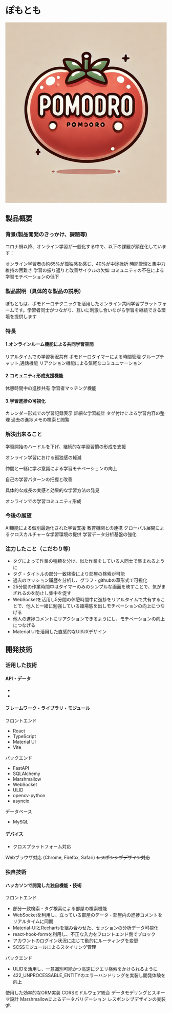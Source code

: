 # ぽもとも
![readme](readme.png)

## 製品概要
### 背景(製品開発のきっかけ、課題等)
コロナ禍以降、オンライン学習が一般化する中で、以下の課題が顕在化しています：

オンライン学習者の約65%が孤独感を感じ、40%が中途挫折
時間管理と集中力維持の困難さ
学習の振り返りと改善サイクルの欠如
コミュニティの不在による学習モチベーションの低下

### 製品説明（具体的な製品の説明）
ぽもともは、ポモドーロテクニックを活用したオンライン共同学習プラットフォームです。学習者同士がつながり、互いに刺激し合いながら学習を継続できる環境を提供します

### 特長
#### 1.オンラインルーム機能による共同学習空間
リアルタイムでの学習状況共有
ポモドーロタイマーによる時間管理
グループチャット,通話機能
リアクション機能による気軽なコミュニケーション

#### 2.コミュニティ形成支援機能
休憩時間中の進捗共有
学習者マッチング機能

#### 3.学習進捗の可視化
カレンダー形式での学習記録表示
詳細な学習統計
タグ付けによる学習内容の整理
過去の進捗メモの検索と閲覧

### 解決出来ること

学習開始のハードルを下げ、継続的な学習習慣の形成を支援


オンライン学習における孤独感の軽減


仲間と一緒に学ぶ意識による学習モチベーションの向上


自己の学習パターンの把握と改善


具体的な成長の実感と効果的な学習方法の発見


オンラインでの学習コミュニティ形成

### 今後の展望

AI機能による個別最適化された学習支援
教育機関との連携
グローバル展開によるクロスカルチャーな学習環境の提供
学習データ分析基盤の強化

### 注力したこと（こだわり等）
- タグによって作業の種類を分け、似た作業をしている人同士で集まれるように
- タグ・タイトルの部分一致検索により部屋の検索が可能
- 過去のセッション履歴を分析し、グラフ・githubの草形式で可視化
- 25分間の作業時間中はタイマーのみのシンプルな画面を映すことで、気がまぎれるのを防止し集中を促す
- WebSocketを活用し5分間の休憩時間中に進捗をリアルタイムで共有することで、他人と一緒に勉強している臨場感を出しモチベーションの向上につなげる
- 他人の進捗コメントにリアクションできるようにし、モチベーションの向上につなげる
- Material UIを活用した直感的なUI/UXデザイン

## 開発技術
### 活用した技術
#### API・データ
* 
* 

#### フレームワーク・ライブラリ・モジュール
フロントエンド
- React
- TypeScript
- Material UI
- Vite

バックエンド
- FastAPI
- SQLAlchemy
- Marshmallow
- WebSocket
- ULID
- opencv-python
- asyncio

データベース
- MySQL

#### デバイス
* クロスプラットフォーム対応

Webブラウザ対応 (Chrome, Firefox, Safari)
~~レスポンシブデザイン対応~~ 

### 独自技術
#### ハッカソンで開発した独自機能・技術
フロントエンド
- 部分一致検索・タグ検索による部屋の検索機能
- WebSocketを利用し、立っている部屋のデータ・部屋内の進捗コメントをリアルタイムに同期
- Material-UIとRechartsを組み合わせた、セッションの分析データ可視化
- react-hook-formを利用し、不正な入力をフロントエンド側でブロック
- アカウントのログイン状況に応じて動的にルーティングを変更
- SCSSモジュールによるスタイリング管理

バックエンド
- ULIDを活用し、一意識別可能かつ高速にクエリ検索をかけられるように
- 422_UNPROCESSABLE_ENTITYのエラーハンドリングを実装し開発体験を向上

使用した効率的なORM実装
CORSミドルウェア統合
データモデリングとスキーマ設計
Marshmallowによるデータバリデーション
レスポンシブデザインの実装git 
